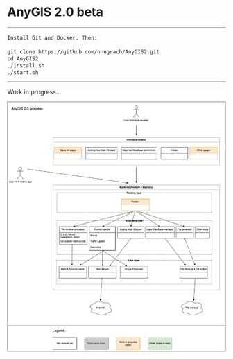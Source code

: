 # AnyGIS 2.0 beta



---
```
Install Git and Docker. Then:

git clone https://github.com/nnngrach/AnyGIS2.git 
cd AnyGIS2
./install.sh
./start.sh

```

---

Work in progress...

![](https://github.com/nnngrach/AnyGIS2/blob/main/res/uml/AnyGIS2.drawio.png?raw=true)
